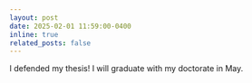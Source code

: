 ```yaml
---
layout: post
date: 2025-02-01 11:59:00-0400
inline: true
related_posts: false
---
```


I defended my thesis! I will graduate with my doctorate in May.

